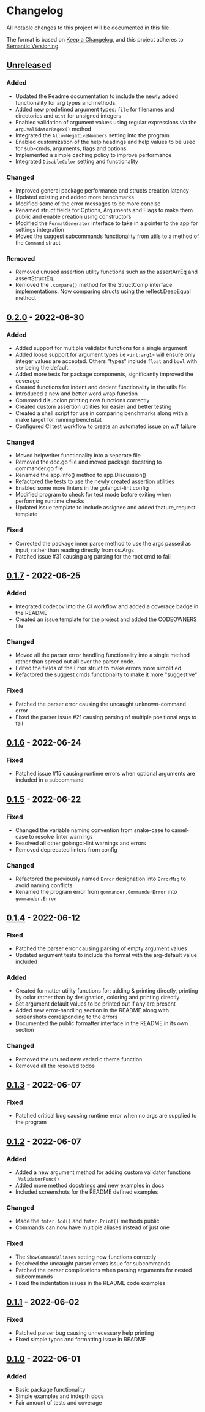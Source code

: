 # Changelog

All notable changes to this project will be documented in this file.

The format is based on [Keep a Changelog](https://keepachangelog.com/en/1.0.0/),
and this project adheres to [Semantic Versioning](https://semver.org/spec/v2.0.0.html).

## [Unreleased]

### Added

- Updated the Readme documentation to include the newly added functionality for arg types and methods.
- Added new predefined argument types: `file` for filenames and directories and `uint` for unsigned integers
- Enabled validation of argument values using regular expressions via the `Arg.ValidatorRegex()` method
- Integrated the `AllowNegativeNumbers` setting into the program
- Enabled customization of the help headings and help values to be used for sub-cmds, arguments, flags and options.
- Implemented a simple caching policy to improve performance
- Integrated `DisableColor` setting and functionality

### Changed

- Improved general package performance and structs creation latency
- Updated existing and added more benchmarks
- Modified some of the error messages to be more concise
- Renamed struct fields for Options, Arguments and Flags to make them public and enable creation using constructors
- Modified the `FormatGenerator` interface to take in a pointer to the app for settings integration
- Moved the suggest subcommands functionality from utils to a method of the `Command` struct

### Removed

- Removed unused assertion utility functions such as the assertArrEq and assertStructEq.
- Removed the `.compare()` method for the StructComp interface implementations. Now comparing structs using the reflect.DeepEqual method.

## [0.2.0] - 2022-06-30

### Added

- Added support for multiple validator functions for a single argument
- Added loose support for argument types i.e `<int:arg1>` will ensure only integer values are accepted. Others "types" include `float` and `bool` with `str` being the default.
- Added more tests for package components, significantly improved the coverage
- Created functions for indent and dedent functionality in the utils file
- Introduced a new and better word wrap function
- Command disuccion printing now functions correctly
- Created custom assertion utilities for easier and better testing
- Created a shell script for use in comparing benchmarks along with a make target for running benchstat
- Configured CI test workflow to create an automated issue on w/f failure

### Changed

- Moved helpwriter functionality into a separate file
- Removed the doc.go file and moved package docstring to gommander.go file
- Renamed the app.Info() method to app.Discussion()
- Refactored the tests to use the newly created assertion utilities
- Enabled some more linters in the golangci-lint config
- Modified program to check for test mode before exiting when performing runtime checks
- Updated issue template to include assignee and added feature_request template

### Fixed

- Corrected the package inner parse method to use the args passed as input, rather than reading directly from os.Args
- Patched issue #31 causing arg parsing for the root cmd to fail

## [0.1.7] - 2022-06-25

### Added

- Integrated codecov into the CI workflow and added a coverage badge in the README
- Created an issue template for the project and added the CODEOWNERS file

### Changed

- Moved all the parser error handling functionality into a single method rather than spread out all over the parser code.
- Edited the fields of the Error struct to make errors more simplified
- Refactored the suggest cmds functionality to make it more "suggestive"

### Fixed

- Patched the parser error causing the uncaught unknown-command error
- Fixed the parser issue #21 causing parsing of multiple positional args to fail

## [0.1.6] - 2022-06-24

### Fixed

- Patched issue #15 causing runtime errors when optional arguments are included in a subcommand

## [0.1.5] - 2022-06-22

### Fixed

- Changed the variable naming convention from snake-case to camel-case to resolve linter warnings
- Resolved all other golangci-lint warnings and errors
- Removed deprecated linters from config

### Changed

- Refactored the previously named `Error` designation into `ErrorMsg` to avoid naming conflicts
- Renamed the program error from `gommander.GommanderError` into `gommander.Error`

## [0.1.4] - 2022-06-12

### Fixed

- Patched the parser error causing parsing of empty argument values
- Updated argument tests to include the format with the arg-default value included

### Added

- Created formatter utility functions for: adding & printing directly, printing by color rather than by designation, coloring and printing directly
- Set argument default values to be printed out if any are present
- Added new error-handling section in the README along with screenshots corresponding to the errors
- Documented the public formatter interface in the README in its own section

### Changed

- Removed the unused new variadic theme function
- Removed all the resolved todos

## [0.1.3] - 2022-06-07

### Fixed

- Patched critical bug causing runtime error when no args are supplied to the program

## [0.1.2] - 2022-06-07

### Added

- Added a new argument method for adding custom validator functions `.ValidatorFunc()`
- Added more method docstrings and new examples in docs
- Included screenshots for the README defined examples

### Changed

- Made the `fmter.Add()` and `fmter.Print()` methods public
- Commands can now have multiple aliases instead of just one

### Fixed

- The `ShowCommandAliases` setting now functions correctly
- Resolved the uncaught parser errors issue for subcommands
- Patched the parser complications when parsing arguments for nested subcommands
- Fixed the indentation issues in the README code examples

## [0.1.1] - 2022-06-02

### Fixed

- Patched parser bug causing unnecessary help printing
- Fixed simple typos and formatting issue in README

## [0.1.0] - 2022-06-01

### Added

- Basic package functionality
- Simple examples and indepth docs
- Fair amount of tests and coverage

[unreleased]: https://github.com/ndaba1/gommander/compare/v0.2.0...HEAD
[0.2.0]: https://github.com/ndaba1/gommander/compare/v0.1.7...v0.2.0
[0.1.7]: https://github.com/ndaba1/gommander/compare/v0.1.6...v0.1.7
[0.1.6]: https://github.com/ndaba1/gommander/compare/v0.1.5...v0.1.6
[0.1.5]: https://github.com/ndaba1/gommander/compare/v0.1.3...v0.1.5
[0.1.4]: https://github.com/ndaba1/gommander/compare/v0.1.3...v0.1.4
[0.1.3]: https://github.com/ndaba1/gommander/compare/v0.1.2...v0.1.3
[0.1.2]: https://github.com/ndaba1/gommander/compare/v0.1.1...v0.1.2
[0.1.1]: https://github.com/ndaba1/gommander/compare/v0.1.0...v0.1.1
[0.1.0]: https://github.com/ndaba1/gommander/releases/tag/v0.1.0
